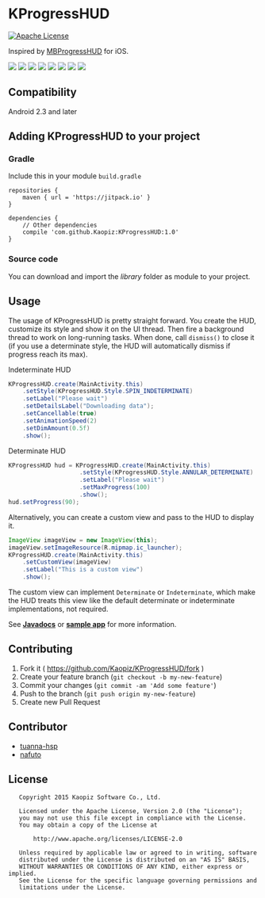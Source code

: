 # KProgressHUD
[![Apache License](https://img.shields.io/badge/license-Apache-blue.svg)](http://opensource.org/licenses/Apache-2.0)

Inspired by [MBProgressHUD](https://github.com/jdg/MBProgressHUD) for iOS.

[![](https://raw.githubusercontent.com/Kaopiz/KProgressHUD/master/demo/screenshoots/thumb01.png)](https://github.com/Kaopiz/KProgressHUD/blob/master/demo/screenshoots/image01.png?raw=true)
[![](https://raw.githubusercontent.com/Kaopiz/KProgressHUD/master/demo/screenshoots/thumb02.png)](https://github.com/Kaopiz/KProgressHUD/blob/master/demo/screenshoots/image02.png?raw=true)
[![](https://raw.githubusercontent.com/Kaopiz/KProgressHUD/master/demo/screenshoots/thumb03.png)](https://github.com/Kaopiz/KProgressHUD/blob/master/demo/screenshoots/image03.png?raw=true)
[![](https://raw.githubusercontent.com/Kaopiz/KProgressHUD/master/demo/screenshoots/thumb04.png)](https://github.com/Kaopiz/KProgressHUD/blob/master/demo/screenshoots/image04.png?raw=true)
[![](https://raw.githubusercontent.com/Kaopiz/KProgressHUD/master/demo/screenshoots/thumb05.png)](https://github.com/Kaopiz/KProgressHUD/blob/master/demo/screenshoots/image05.png?raw=true)
[![](https://raw.githubusercontent.com/Kaopiz/KProgressHUD/master/demo/screenshoots/thumb06.png)](https://github.com/Kaopiz/KProgressHUD/blob/master/demo/screenshoots/image06.png?raw=true)
[![](https://raw.githubusercontent.com/Kaopiz/KProgressHUD/master/demo/screenshoots/thumb07.png)](https://github.com/Kaopiz/KProgressHUD/blob/master/demo/screenshoots/image07.png?raw=true)
[![](https://raw.githubusercontent.com/Kaopiz/KProgressHUD/master/demo/screenshoots/thumb08.png)](https://github.com/Kaopiz/KProgressHUD/blob/master/demo/screenshoots/image08.png?raw=true)

## Compatibility

Android 2.3 and later

## Adding KProgressHUD to your project

### Gradle
Include this in your module `build.gradle`

```
repositories {
    maven { url = 'https://jitpack.io' }
}

dependencies {
    // Other dependencies
    compile 'com.github.Kaopiz:KProgressHUD:1.0'
}
```

### Source code
You can download and import the *library* folder as module to your project.

## Usage

The usage of KProgressHUD is pretty straight forward. You create the HUD, customize its style and show it on the UI thread. Then fire a background thread to work on long-running tasks. When done, call `dismiss()` to close it (if you use a determinate style, the HUD will automatically dismiss if progress reach its max).

Indeterminate HUD
```java
KProgressHUD.create(MainActivity.this)
	.setStyle(KProgressHUD.Style.SPIN_INDETERMINATE)
	.setLabel("Please wait")
	.setDetailsLabel("Downloading data");
	.setCancellable(true)
	.setAnimationSpeed(2)
	.setDimAmount(0.5f)
	.show();
```

Determinate HUD
```java
KProgressHUD hud = KProgressHUD.create(MainActivity.this)
					.setStyle(KProgressHUD.Style.ANNULAR_DETERMINATE)
					.setLabel("Please wait")
					.setMaxProgress(100)
					.show();
hud.setProgress(90);
```

Alternatively, you can create a custom view and pass to the HUD to display it.
```java
ImageView imageView = new ImageView(this);
imageView.setImageResource(R.mipmap.ic_launcher);
KProgressHUD.create(MainActivity.this)
	.setCustomView(imageView)
    .setLabel("This is a custom view")
	.show();
```
The custom view can implement `Determinate` or `Indeterminate`, which make the HUD treats this view like the default determinate or indeterminate implementations, not required.

See [**Javadocs**](http://kaopiz.github.io/KProgressHUD/) or [**sample app**](https://github.com/Kaopiz/KProgressHUD/tree/master/demo/src/main) for more information.

## Contributing
1. Fork it ( https://github.com/Kaopiz/KProgressHUD/fork )
2. Create your feature branch (`git checkout -b my-new-feature`)
3. Commit your changes (`git commit -am 'Add some feature'`)
4. Push to the branch (`git push origin my-new-feature`)
5. Create new Pull Request

## Contributor
* [tuanna-hsp](https://github.com/tuanna-hsp)
* [nafuto](https://github.com/nafuto)

## License
```
   Copyright 2015 Kaopiz Software Co., Ltd.

   Licensed under the Apache License, Version 2.0 (the "License");
   you may not use this file except in compliance with the License.
   You may obtain a copy of the License at

       http://www.apache.org/licenses/LICENSE-2.0

   Unless required by applicable law or agreed to in writing, software
   distributed under the License is distributed on an "AS IS" BASIS,
   WITHOUT WARRANTIES OR CONDITIONS OF ANY KIND, either express or implied.
   See the License for the specific language governing permissions and
   limitations under the License.
```

